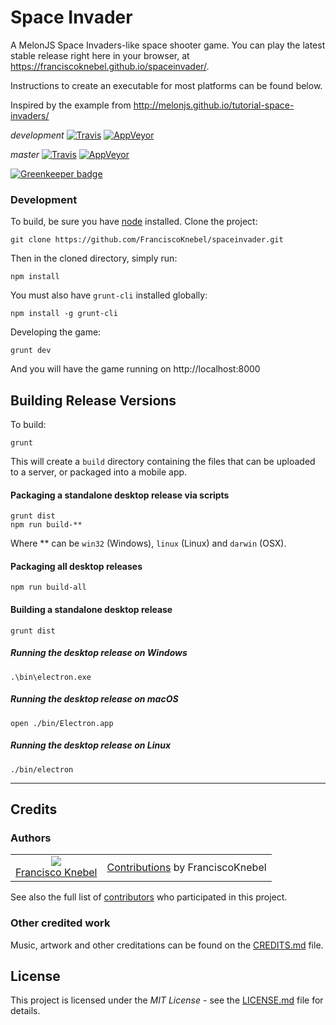 # Space Invader

A MelonJS Space Invaders-like space shooter game.
You can play the latest stable release right here in your browser, at https://franciscoknebel.github.io/spaceinvader/.

Instructions to create an executable for most platforms can be found below.

Inspired by the example from http://melonjs.github.io/tutorial-space-invaders/

_development_
[![Travis](https://travis-ci.org/FranciscoKnebel/spaceinvader.svg?branch=development)](https://travis-ci.org/FranciscoKnebel/spaceinvader)
[![AppVeyor](https://ci.appveyor.com/api/projects/status/github/franciscoknebel/spaceinvader?branch=development)](https://ci.appveyor.com/project/FranciscoKnebel/spaceinvader)

_master_
[![Travis](https://travis-ci.org/FranciscoKnebel/spaceinvader.svg?branch=master)](https://travis-ci.org/FranciscoKnebel/spaceinvader)
[![AppVeyor](https://ci.appveyor.com/api/projects/status/github/franciscoknebel/spaceinvader?branch=master)](https://ci.appveyor.com/project/FranciscoKnebel/spaceinvader)

[![Greenkeeper badge](https://badges.greenkeeper.io/FranciscoKnebel/spaceinvader.svg)](https://greenkeeper.io/)

### Development

To build, be sure you have [node](http://nodejs.org) installed. Clone the project:

    git clone https://github.com/FranciscoKnebel/spaceinvader.git

Then in the cloned directory, simply run:

    npm install

You must also have `grunt-cli` installed globally:

    npm install -g grunt-cli

Developing the game:

	grunt dev

And you will have the game running on http://localhost:8000

## Building Release Versions

To build:

    grunt

This will create a `build` directory containing the files that can be uploaded to a server, or packaged into a mobile app.

#### Packaging a standalone desktop release via scripts

    grunt dist
    npm run build-**

Where ** can be `win32` (Windows), `linux` (Linux) and `darwin` (OSX).

#### Packaging all desktop releases

    npm run build-all

#### Building a standalone desktop release

    grunt dist

##### Running the desktop release on Windows

    .\bin\electron.exe

##### Running the desktop release on macOS

    open ./bin/Electron.app

##### Running the desktop release on Linux

    ./bin/electron

-------------------------------------------------------------------------------

## Credits
### Authors
<table style="text-align: center;">
  <tr>
    <td>
      <img src="https://avatars.githubusercontent.com/FranciscoKnebel?s=75">
      <br>
      <a href="https://github.com/FranciscoKnebel">Francisco Knebel</a>
    </td>
    <td>
      <a href="https://github.com/FranciscoKnebel/comparadorAig/commits?author=FranciscoKnebel">Contributions</a> by FranciscoKnebel
    </td>
  </tr>
</table>

See also the full list of [contributors](https://github.com/FranciscoKnebel/spaceinvader/contributors) who participated in this project.

### Other credited work
Music, artwork and other creditations can be found on the [CREDITS.md](CREDITS.md) file.

## License
This project is licensed under the _MIT License_ - see the [LICENSE.md](LICENSE.md) file for details.
